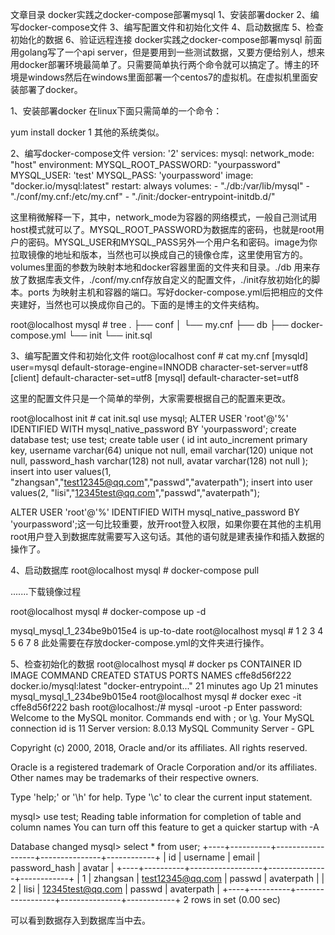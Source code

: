 文章目录
docker实践之docker-compose部署mysql
1、安装部署docker
2、编写docker-compose文件
3、编写配置文件和初始化文件
4、启动数据库
5、检查初始化的数据
6、验证远程连接
docker实践之docker-compose部署mysql
前面用golang写了一个api server，但是要用到一些测试数据，又要方便给别人，想来用docker部署环境最简单了。只需要简单执行两个命令就可以搞定了。博主的环境是windows然后在windows里面部署一个centos7的虚拟机。在虚拟机里面安装部署了docker。

1、安装部署docker
在linux下面只需简单的一个命令：

yum install docker
1
其他的系统类似。

2、编写docker-compose文件
version: '2'
services:
    mysql:
        network_mode: "host"
        environment:
            MYSQL_ROOT_PASSWORD: "yourpassword"
            MYSQL_USER: 'test'
            MYSQL_PASS: 'yourpassword'
        image: "docker.io/mysql:latest" 
        restart: always
        volumes:
            - "./db:/var/lib/mysql"
            - "./conf/my.cnf:/etc/my.cnf"
            - "./init:/docker-entrypoint-initdb.d/"

这里稍微解释一下，其中，network_mode为容器的网络模式，一般自己测试用host模式就可以了。MYSQL_ROOT_PASSWORD为数据库的密码，也就是root用户的密码。MYSQL_USER和MYSQL_PASS另外一个用户名和密码。image为你拉取镜像的地址和版本，当然也可以换成自己的镜像仓库，这里使用官方的。volumes里面的参数为映射本地和docker容器里面的文件夹和目录。./db 用来存放了数据库表文件，./conf/my.cnf存放自定义的配置文件，./init存放初始化的脚本。ports 为映射主机和容器的端口。写好docker-compose.yml后把相应的文件夹建好，当然也可以换成你自己的。下面的是博主的文件夹结构。

root@localhost mysql # tree
.
├── conf
│   └── my.cnf
├── db
├── docker-compose.yml
└── init
    └── init.sql

3、编写配置文件和初始化文件
root@localhost conf # cat my.cnf 
[mysqld]
user=mysql
default-storage-engine=INNODB
character-set-server=utf8
[client]
default-character-set=utf8
[mysql]
default-character-set=utf8

这里的配置文件只是一个简单的举例，大家需要根据自己的配置来更改。

root@localhost init # cat init.sql 
use mysql;
ALTER USER 'root'@'%' IDENTIFIED WITH mysql_native_password BY 'yourpassword';
create database test;
use test;
create table user
(
    id int auto_increment primary key,
    username varchar(64) unique not null,
    email varchar(120) unique not null,
    password_hash varchar(128) not null,
    avatar varchar(128) not null
);
insert into user values(1, "zhangsan","test12345@qq.com","passwd","avaterpath");
insert into user values(2, "lisi","12345test@qq.com","passwd","avaterpath");

ALTER USER 'root'@'%' IDENTIFIED WITH mysql_native_password BY 'yourpassword';这一句比较重要，放开root登入权限，如果你要在其他的主机用root用户登入到数据库就需要写入这句话。其他的语句就是建表操作和插入数据的操作了。

4、启动数据库
root@localhost mysql # docker-compose pull

.......下载镜像过程

root@localhost mysql # docker-compose up -d

mysql_mysql_1_234be9b015e4 is up-to-date
root@localhost mysql # 
1
2
3
4
5
6
7
8
此处需要在存放docker-compose.yml的文件夹进行操作。

5、检查初始化的数据
root@localhost mysql # docker ps
CONTAINER ID        IMAGE                    COMMAND                  CREATED             STATUS              PORTS               NAMES
cffe8d56f222        docker.io/mysql:latest   "docker-entrypoint..."   21 minutes ago      Up 21 minutes                           mysql_mysql_1_234be9b015e4
root@localhost mysql # docker exec -it cffe8d56f222 bash
root@localhost:/# mysql -uroot -p
Enter password: 
Welcome to the MySQL monitor.  Commands end with ; or \g.
Your MySQL connection id is 11
Server version: 8.0.13 MySQL Community Server - GPL

Copyright (c) 2000, 2018, Oracle and/or its affiliates. All rights reserved.

Oracle is a registered trademark of Oracle Corporation and/or its
affiliates. Other names may be trademarks of their respective
owners.

Type 'help;' or '\h' for help. Type '\c' to clear the current input statement.

mysql> use test;
Reading table information for completion of table and column names
You can turn off this feature to get a quicker startup with -A

Database changed
mysql> select * from user;
+----+----------+------------------+---------------+------------+
| id | username | email            | password_hash | avatar     |
+----+----------+------------------+---------------+------------+
|  1 | zhangsan | test12345@qq.com | passwd        | avaterpath |
|  2 | lisi     | 12345test@qq.com | passwd        | avaterpath |
+----+----------+------------------+---------------+------------+
2 rows in set (0.00 sec)

可以看到数据存入到数据库当中去。
